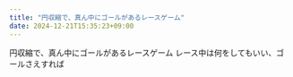 ```yaml
---
title: "円収縮で、真ん中にゴールがあるレースゲーム"
date: 2024-12-21T15:35:23+09:00
---
```

円収縮で、真ん中にゴールがあるレースゲーム
レース中は何をしてもいい、ゴールさえすれば
